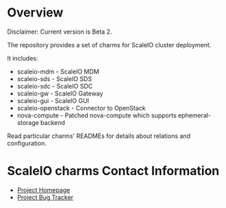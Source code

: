# Overview

Disclaimer: Current version is Beta 2.

The repository provides a set of charms for ScaleIO cluster deployment.

It includes:

* scaleio-mdm - ScaleIO MDM
* scaleio-sds - ScaleIO SDS
* scaleio-sdc - ScaleIO SDC
* scaleio-gw  - ScaleIO Gateway
* scaleio-gui - ScaleIO GUI
* scaleio-openstack - Connector to OpenStack
* nova-compute - Patched nova-compute which supports ephemeral-storage backend

Read particular charms' READMEs for details about relations and configuration.

# ScaleIO charms Contact Information

- [Project Homepage](https://launchpad.net/jujuscaleio)
- [Project Bug Tracker](https://bugs.launchpad.net/jujuscaleio)
